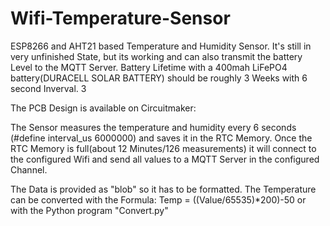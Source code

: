 # Wifi-Temperature-Sensor
ESP8266 and AHT21 based Temperature and Humidity Sensor. It's still in very unfinished State, but its working and can also transmit the battery Level to the MQTT Server. 
Battery Lifetime with a 400mah LiFePO4 battery(DURACELL SOLAR BATTERY) should be roughly 3 Weeks with 6 second Inverval. 3 

The PCB Design is available on Circuitmaker:

The Sensor measures the temperature and humidity every 6 seconds (#define interval_us 6000000) and saves it in the RTC Memory. 
Once the RTC Memory is full(about 12 Minutes/126 measurements) it will connect to the configured Wifi and send all values to a MQTT Server in the configured Channel.

The Data is provided as "blob" so it has to be formatted.
The Temperature can be converted with the Formula: Temp = ((Value/65535)*200)-50  or with the Python program "Convert.py"

